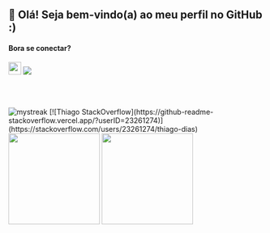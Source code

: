 <h2>👋 Olá! Seja bem-vindo(a) ao meu perfil no GitHub :) </h2>

<h4>Bora se conectar?</h4>
<p><a href="https://www.linkedin.com/in/thiago-dias-149b7626a/"><img src="https://img.shields.io/badge/linkedin-%230077B5.svg?&style=for-the-badge&logo=linkedin&logoColor=white" height=25></a>
<a href = "mailto:thiagodias.contact@gmail.com"><img src="https://img.shields.io/badge/-Gmail-%23333?style=for-the-badge&logo=gmail&logoColor=white" target="_blank"></a> </p>

</div>

<br><br>
<p>
<img src="https://github-readme-streak-stats.herokuapp.com/?user=thiago-dsd" alt="mystreak"/>
[![Thiago StackOverflow](https://github-readme-stackoverflow.vercel.app/?userID=23261274)](https://stackoverflow.com/users/23261274/thiago-dias)
<img height="180em" src="https://github-readme-stats-sigma-five.vercel.app/api?username=thiago-dsd&show_icons=true">
<img height="180em" src="https://github-readme-stats-sigma-five.vercel.app/api/top-langs/?username=thiago-dsd&layout=compact"/>
</p>
